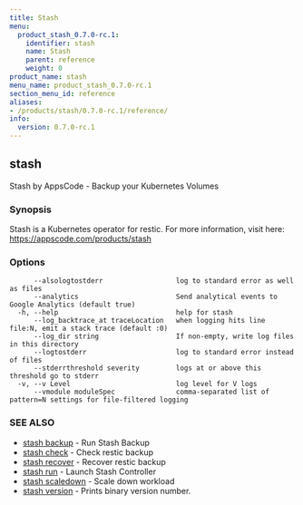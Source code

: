 ```yaml
---
title: Stash
menu:
  product_stash_0.7.0-rc.1:
    identifier: stash
    name: Stash
    parent: reference
    weight: 0
product_name: stash
menu_name: product_stash_0.7.0-rc.1
section_menu_id: reference
aliases:
- /products/stash/0.7.0-rc.1/reference/
info:
  version: 0.7.0-rc.1
---
```


## stash

Stash by AppsCode - Backup your Kubernetes Volumes

### Synopsis

Stash is a Kubernetes operator for restic. For more information, visit here: https://appscode.com/products/stash

### Options

```
      --alsologtostderr                  log to standard error as well as files
      --analytics                        Send analytical events to Google Analytics (default true)
  -h, --help                             help for stash
      --log_backtrace_at traceLocation   when logging hits line file:N, emit a stack trace (default :0)
      --log_dir string                   If non-empty, write log files in this directory
      --logtostderr                      log to standard error instead of files
      --stderrthreshold severity         logs at or above this threshold go to stderr
  -v, --v Level                          log level for V logs
      --vmodule moduleSpec               comma-separated list of pattern=N settings for file-filtered logging
```

### SEE ALSO

* [stash backup](/products/stash/0.7.0-rc.1/reference/stash_backup)	 - Run Stash Backup
* [stash check](/products/stash/0.7.0-rc.1/reference/stash_check)	 - Check restic backup
* [stash recover](/products/stash/0.7.0-rc.1/reference/stash_recover)	 - Recover restic backup
* [stash run](/products/stash/0.7.0-rc.1/reference/stash_run)	 - Launch Stash Controller
* [stash scaledown](/products/stash/0.7.0-rc.1/reference/stash_scaledown)	 - Scale down workload
* [stash version](/products/stash/0.7.0-rc.1/reference/stash_version)	 - Prints binary version number.

